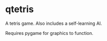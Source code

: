 # qtetris
A tetris game. Also includes a self-learning AI.

Requires pygame for graphics to function.

